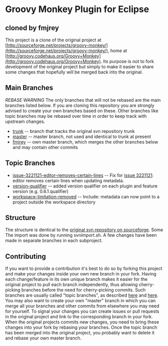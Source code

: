 Groovy Monkey Plugin for Eclipse
================================
cloned by fmjrey
----------------

This project is a clone of the original project at [http://sourceforge.net/projects/groovy-monkey/](http://sourceforge.net/projects/groovy-monkey/), home at [http://groovy.codehaus.org/Groovy+Monkey](http://groovy.codehaus.org/Groovy+Monkey).
Its purpose is not to fork development of the original project but simply to make it easier to share some changes that hopefully will be merged back into the original.

Main Branches
-------------

*REBASE WARNING* The only branches that will not be rebased are the main branches listed below. If you are cloning this repository you are strongly advised to create your own branches based on these. Other branches like topic branches may be rebased over time in order to keep track with upstream changes.

* [trunk](/fmjrey/Groovy-Monkey/tree/trunk) -- branch that tracks the original svn repository trunk
* [master](/fmjrey/Groovy-Monkey/tree/master) -- master branch, not used and identical to trunk at present
* [fmjrey](/fmjrey/Groovy-Monkey/tree/fmjrey) -- own master branch, which merges the other branches below and may contain other commits

Topic Branches
--------------

* [issue-3221121-editor-removes-certain-lines](/fmjrey/Groovy-Monkey/tree/issue-3221121-editor-removes-certain-lines) -- Fix for [issue 3221121](http://sourceforge.net/support/tracker.php?aid=3221121): editor removes certain lines when updating metadata.
* [version-qualifier](/fmjrey/Groovy-Monkey/tree/version-qualifier) -- added version qualifier on each plugin and feature version (e.g. 0.6.1.qualifier)
* [workspace-limitation-removed](/fmjrey/Groovy-Monkey/tree/workspace-limitation-removed) -- Include: metadata can now point to a project outside the workspace directory

Structure
---------
The structure is dentical to the [original svn repository on sourceforge](http://sourceforge.net/projects/groovy-monkey/develop).
Some 
The import was done by running svnimport.sh.
A few changes have been made in separate branches in each subproject.

Contributing
------------
If you want to provide a contribution it's best to do so by forking this project and make your changes inside your own new branch in your fork.
Having each change/feature in its own unique branch makes it easier for the original project to pull each branch independently, thus allowing cherry-picking branches before the need for cherry-picking commits.
Such branches are usually called "topic branches", as described [here](https://github.com/dchelimsky/rspec/wiki/Topic-Branches) and [here](http://stackoverflow.com/questions/284514/what-is-a-git-topic-branch).
You may also want to create your own "master" branch in which you can merge all your branches and other commits from elsewhere you may need for yourself.
To signal your changes you can create issues or pull requests in the original project and link to the corresponding branch in your fork.
When the original projects commits new changes, you need to bring these changes into your fork by rebasing your branches.
Once the topic branch has been merged into the original project, you probably want to delete it and rebase your own master branch.

